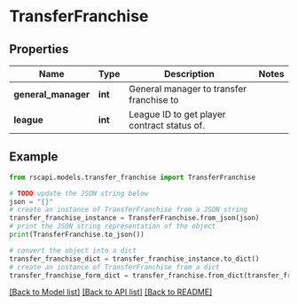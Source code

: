 # TransferFranchise


## Properties

Name | Type | Description | Notes
------------ | ------------- | ------------- | -------------
**general_manager** | **int** | General manager to transfer franchise to | 
**league** | **int** | League ID to get player contract status of. | 

## Example

```python
from rscapi.models.transfer_franchise import TransferFranchise

# TODO update the JSON string below
json = "{}"
# create an instance of TransferFranchise from a JSON string
transfer_franchise_instance = TransferFranchise.from_json(json)
# print the JSON string representation of the object
print(TransferFranchise.to_json())

# convert the object into a dict
transfer_franchise_dict = transfer_franchise_instance.to_dict()
# create an instance of TransferFranchise from a dict
transfer_franchise_form_dict = transfer_franchise.from_dict(transfer_franchise_dict)
```
[[Back to Model list]](../README.md#documentation-for-models) [[Back to API list]](../README.md#documentation-for-api-endpoints) [[Back to README]](../README.md)


